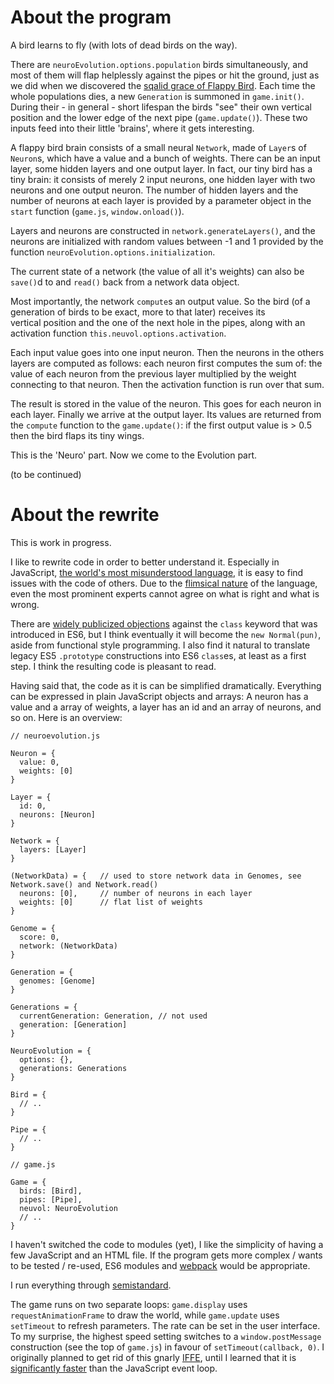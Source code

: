 # About the program

A bird learns to fly (with lots of dead birds on the way).

There are `neuroEvolution.options.population` birds simultaneously, and most of them will flap helplessly against the pipes or hit the ground, just as we did when we discovered the [sqalid grace of Flappy Bird](https://www.theatlantic.com/technology/archive/2014/02/the-squalid-grace-of-flappy-bird/283526/). Each time the whole populations dies, a new `Generation` is summoned in `game.init()`. During their - in general - short lifespan the birds "see" their own vertical position and the lower edge of the next pipe (`game.update()`).
These two inputs feed into their little 'brains', where it gets interesting.

A flappy bird brain consists of a small neural `Network`, made of `Layer`s of `Neuron`s, which have a value and a bunch of weights. There can be an input layer, some hidden layers and one output layer. In fact, our tiny bird has a tiny brain: it consists of merely 2 input neurons, one hidden layer with two neurons and one output neuron. The number of hidden layers and the number of neurons at each layer is provided by a parameter object in the `start` function (`game.js`, `window.onload()`).

Layers and neurons are constructed in `network.generateLayers()`, and the neurons are initialized with random values between -1 and 1 provided by the function `neuroEvolution.options.initialization`.

The current state of a network (the value of all it's weights) can also be `save()`d to and `read()` back from a network data object.

Most importantly, the network `compute`s an output value. So the bird (of a generation of birds to be exact, more to that later) receives its  
vertical position and the one of the next hole in the pipes, along with an activation function `this.neuvol.options.activation`.

Each input value goes into one input neuron. Then the neurons in the others layers are computed as follows: each neuron first computes the sum of: the value of each neuron from the previous layer multiplied by the weight connecting to that neuron. Then the activation function is run over that sum.

The result is stored in the value of the neuron. This goes for each neuron in each layer. Finally we arrive at the output layer. Its values are returned from the `compute` function to the `game.update()`: if the first output value is > 0.5 then the bird flaps its tiny wings.

This is the 'Neuro' part. Now we come to the Evolution part.


(to be continued)  

# About the rewrite

This is work in progress.

I like to rewrite code in order to better understand it. Especially in JavaScript, [the world's most misunderstood language](http://www.crockford.com/javascript/javascript.html), it is easy to find issues with the code of others. Due to the [flimsical nature](https://www.w3.org/community/webed/wiki/A_Short_History_of_JavaScript) of the language, even the most prominent experts cannot agree on what is right and what is wrong.

There are [widely publicized  objections](https://medium.com/javascript-scene/how-to-fix-the-es6-class-keyword-2d42bb3f4caf) against the `class` keyword that was introduced in ES6, but I think eventually it will become the `new Normal(pun)`, aside from functional style programming. I also find it natural to translate legacy ES5 `.prototype` constructions into ES6 `class`es, at least as a first step. I think the resulting code is pleasant to read.

Having said that, the code as it is can be simplified dramatically. Everything can be expressed in plain JavaScript objects and arrays: A neuron has a value and a array of weights, a layer has an id and an array of neurons, and so on. Here is an overview:    

```
// neuroevolution.js

Neuron = {
  value: 0,
  weights: [0]
}

Layer = {
  id: 0,
  neurons: [Neuron]
}

Network = {
  layers: [Layer]
}

(NetworkData) = {   // used to store network data in Genomes, see Network.save() and Network.read()
  neurons: [0],     // number of neurons in each layer
  weights: [0]      // flat list of weights
}

Genome = {
  score: 0,
  network: (NetworkData)
}

Generation = {
  genomes: [Genome]
}

Generations = {
  currentGeneration: Generation, // not used
  generation: [Generation]
}

NeuroEvolution = {
  options: {},
  generations: Generations
}

Bird = {
  // ..
}

Pipe = {
  // ..
}

// game.js

Game = {
  birds: [Bird],
  pipes: [Pipe],
  neuvol: NeuroEvolution
  // ..
}
```

I haven't switched the code to modules (yet), I like the simplicity of having a few JavaScript and an HTML file. If the program gets more complex / wants to be tested / re-used, ES6 modules and [webpack](https://webpack.js.org/) would be appropriate.

I run everything through [semistandard](https://github.com/Flet/semistandard).

The game runs on two separate loops: `game.display` uses `requestAnimationFrame` to draw the world,
while `game.update` uses `setTimeout` to refresh parameters. The rate can be set in the user interface. To my surprise, the highest speed setting switches to a `window.postMessage` construction (see the top of `game.js`) in favour of `setTimeout(callback, 0)`. I originally planned to get rid of this gnarly  [IFFE](https://en.wikipedia.org/wiki/Immediately-invoked_function_expression), until I learned that it is [significantly faster](https://dbaron.org/log/20100309-faster-timeouts) than the JavaScript event loop.
